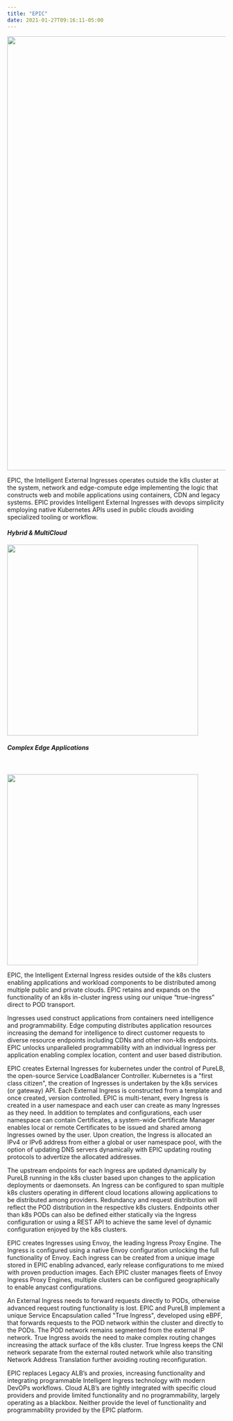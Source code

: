 ```yaml
---
title: "EPIC"
date: 2021-01-27T09:16:11-05:00
---
```



<img src="/images/epic-detail.png" style="width:1000px">

EPIC, the Intelligent External Ingresses operates outside the k8s cluster at the system, network and edge-compute edge implementing the logic that constructs web and mobile applications using containers, CDN and legacy systems.   EPIC provides Intelligent External Ingresses with devops simplicity employing native Kubernetes APIs used in public clouds avoiding specialized tooling or workflow.


<div class="bar-small"></div>

<div id="hybrid" class="row">
    <div class="col-md-6">

#### _Hybrid & MultiCloud_

<img src="/images/hybrid-multi.png" style="width:440px;">

</div>
    <div class="col-md-6">

#### _Complex Edge Applications_
</br>
</br>
<img src="/images/complex-edge.png" style="width:440px; ">
</div>
</div>

<div class="row">
    <div class="col-md-6">

EPIC, the Intelligent External Ingress resides outside of the k8s clusters enabling applications and workload components to be distributed among multiple public and private clouds.  EPIC retains and expands on the functionality of an k8s in-cluster ingress using our unique “true-ingress” direct to POD transport.

</div>
<div class="col-md-6">
Ingresses used construct applications from containers need intelligence and programmability.  Edge computing distributes application resources increasing the demand for  intelligence to direct customer requests to diverse resource endpoints including CDNs and other non-k8s endpoints.  EPIC unlocks unparalleled programmability with an individual Ingress per application enabling complex location, content and user based distribution.
</div>

<div class="bar-small"></div>


EPIC creates External Ingresses for kubernetes under the control of PureLB, the open-source Service LoadBalancer Controller.   Kubernetes is a "first class citizen", the creation of Ingresses is undertaken by the k8s services (or gateway) API.  Each External Ingress is constructed from a template and once created, version controlled.  EPIC is multi-tenant, every Ingress is created in a user namespace and each user can create as many Ingresses as they need. In addition to templates and configurations, each user namespace can contain Certificates, a system-wide Certificate Manager enables local or remote Certificates to be issued and shared among Ingresses owned by the user.  Upon creation, the Ingress is allocated an IPv4 or IPv6 address from either a global or user namespace pool, with the option of updating DNS servers dynamically with EPIC updating routing protocols to advertize the allocated addresses.  

The upstream endpoints for each Ingress are updated dynamically by PureLB running in the k8s cluster based upon changes to the application deployments or daemonsets.  An Ingress can be configured to span multiple k8s clusters operating in different cloud locations allowing applications to be distributed among providers.  Redundancy and request distribution will reflect the POD distribution in the respective k8s clusters. Endpoints other than k8s PODs can also be defined either statically via the Ingress configuration or using a REST API to achieve the same level of dynamic configuration enjoyed by the k8s clusters.   


EPIC creates Ingresses using Envoy, the leading Ingress Proxy Engine.  The Ingress is configured using a native Envoy configuration unlocking the full functionality of Envoy.  Each ingress can be created from a unique image stored in EPIC enabling advanced, early release configurations to me mixed with proven production images.  Each EPIC cluster manages fleets of Envoy Ingress Proxy Engines, multiple clusters can be configured geographically to enable anycast configurations.


An External Ingress needs to forward requests directly to PODs, otherwise advanced request routing functionality is lost.  EPIC and PureLB implement a unique Service Encapsulation called "True Ingress", developed using eBPF, that forwards requests to the POD network within the cluster and directly to the PODs.  The POD network remains segmented from the external IP network.  True Ingress avoids the need to make complex routing changes increasing the attack surface of the k8s cluster. True Ingress keeps the CNI network separate from the external routed network while also transiting Network Address Translation further avoiding routing reconfiguration.


EPIC replaces Legacy ALB’s and proxies, increasing functionality and integrating programmable Intelligent Ingress technology with modern DevOPs workflows.  Cloud ALB’s are tightly integrated with specific cloud providers and provide limited functionality and no programmability, largely operating as a blackbox.   Neither provide the level of functionality and programmability provided by the EPIC platform.
